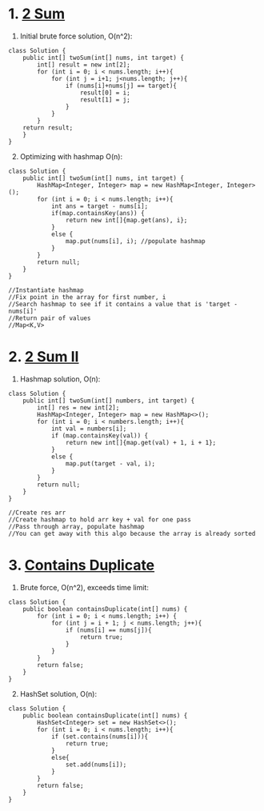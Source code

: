 # 1. [2 Sum](https://leetcode.com/problems/two-sum/)
1. Initial brute force solution, O(n^2):
```
class Solution {
    public int[] twoSum(int[] nums, int target) {
        int[] result = new int[2];
        for (int i = 0; i < nums.length; i++){
            for (int j = i+1; j<nums.length; j++){
                if (nums[i]+nums[j] == target){
                    result[0] = i;
                    result[1] = j;
                }
            }
        }
    return result;
    }
}
```
2. Optimizing with hashmap O(n):
```
class Solution {
    public int[] twoSum(int[] nums, int target) {
        HashMap<Integer, Integer> map = new HashMap<Integer, Integer>();
        for (int i = 0; i < nums.length; i++){
            int ans = target - nums[i]; 
            if(map.containsKey(ans)) { 
                return new int[]{map.get(ans), i};   
            }
            else {
                map.put(nums[i], i); //populate hashmap
            }
        }
        return null;
    }
}

//Instantiate hashmap
//Fix point in the array for first number, i
//Search hashmap to see if it contains a value that is 'target - nums[i]'
//Return pair of values
//Map<K,V>
```

# 2. [2 Sum II](https://leetcode.com/problems/two-sum-ii-input-array-is-sorted/)
1. Hashmap solution, O(n):
```
class Solution {
    public int[] twoSum(int[] numbers, int target) {
        int[] res = new int[2];
        HashMap<Integer, Integer> map = new HashMap<>();
        for (int i = 0; i < numbers.length; i++){
            int val = numbers[i];
            if (map.containsKey(val)) {
                return new int[]{map.get(val) + 1, i + 1};
            }
            else {
                map.put(target - val, i);
            }
        }
        return null;
    }
}

//Create res arr
//Create hashmap to hold arr key + val for one pass
//Pass through array, populate hashmap
//You can get away with this algo because the array is already sorted
```

# 3. [Contains Duplicate](https://leetcode.com/problems/contains-duplicate/)
1. Brute force, O(n^2), exceeds time limit:
```
class Solution {
    public boolean containsDuplicate(int[] nums) {
        for (int i = 0; i < nums.length; i++) {
            for (int j = i + 1; j < nums.length; j++){
                if (nums[i] == nums[j]){
                    return true;
                }
            }
        }
        return false;
    }
}
```

2. HashSet solution, O(n):
```
class Solution {
    public boolean containsDuplicate(int[] nums) {
        HashSet<Integer> set = new HashSet<>();
        for (int i = 0; i < nums.length; i++){
            if (set.contains(nums[i])){
                return true;
            }
            else{
                set.add(nums[i]);
            }
        }
        return false;
    }
}
```
